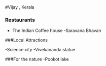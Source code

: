 #Vijay , Kerala

### Restaurants
- The Indian Coffee house
-Saravana Bhavan

###Local Attractions

-Science city
-Vivekananda statue

###For the nature
-Pookot lake
